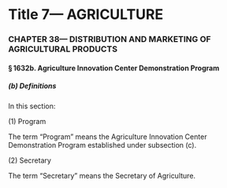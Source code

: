 
# Title 7— AGRICULTURE
### CHAPTER 38— DISTRIBUTION AND MARKETING OF AGRICULTURAL PRODUCTS
#### § 1632b. Agriculture Innovation Center Demonstration Program
##### (b) Definitions

In this section:

(1) Program

The term “Program” means the Agriculture Innovation Center Demonstration Program established under subsection (c).

(2) Secretary

The term “Secretary” means the Secretary of Agriculture.
